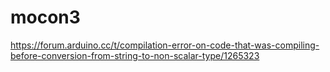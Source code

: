 # mocon3
https://forum.arduino.cc/t/compilation-error-on-code-that-was-compiling-before-conversion-from-string-to-non-scalar-type/1265323